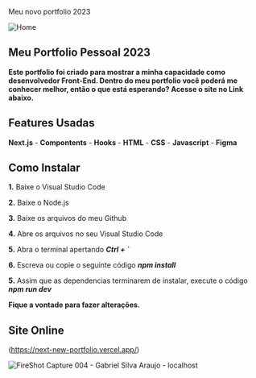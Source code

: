 Meu novo portfolio 2023

![Home](https://user-images.githubusercontent.com/110235876/193091991-39ddc0f8-dc0a-4868-8c3a-ac64bd76d499.jpg)

## Meu Portfolio Pessoal 2023

**Este portfolio foi criado para mostrar a minha capacidade como desenvolvedor Front-End. Dentro do meu portfolio você poderá me conhecer melhor, então o que está esperando? Acesse o site no Link abaixo.**

## Features Usadas
**Next.js** - **Compontents** - **Hooks** - **HTML** - **CSS** - **Javascript** - **Figma**

## Como Instalar
**1.** Baixe o Visual Studio Code

**2.** Baixe o Node.js

**3.** Baixe os arquivos do meu Github

**4.** Abre os arquivos no seu Visual Studio Code

**5.** Abra o terminal apertando ***Ctrl + `***

**6.** Escreva ou copie o seguinte código ***npm install***

**5.** Assim que as dependencias terminarem de instalar, execute o código ***npm run dev***

**Fique a vontade para fazer alterações.**

## Site Online
(https://next-new-portfolio.vercel.app/)

![FireShot Capture 004 - Gabriel Silva Araujo - localhost](https://user-images.githubusercontent.com/110235876/218330927-49b6b936-8bfb-4827-9570-ed64041ed0da.png)
